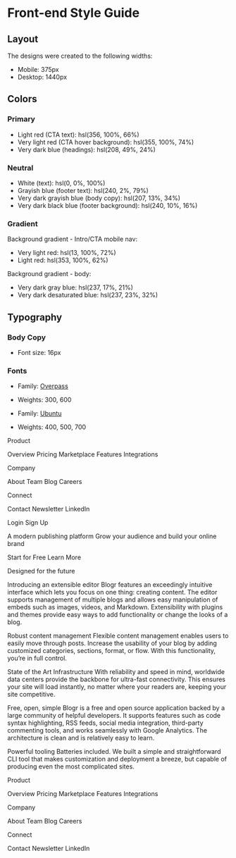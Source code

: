 # Front-end Style Guide

## Layout

The designs were created to the following widths:

- Mobile: 375px
- Desktop: 1440px

## Colors

### Primary

- Light red (CTA text): hsl(356, 100%, 66%)
- Very light red (CTA hover background): hsl(355, 100%, 74%)
- Very dark blue (headings): hsl(208, 49%, 24%)

### Neutral

- White (text): hsl(0, 0%, 100%)
- Grayish blue (footer text): hsl(240, 2%, 79%)
- Very dark grayish blue (body copy): hsl(207, 13%, 34%)
- Very dark black blue (footer background): hsl(240, 10%, 16%)

### Gradient

Background gradient - Intro/CTA mobile nav:

- Very light red: hsl(13, 100%, 72%)
- Light red: hsl(353, 100%, 62%)

Background gradient - body:

- Very dark gray blue: hsl(237, 17%, 21%)
- Very dark desaturated blue: hsl(237, 23%, 32%)

## Typography

### Body Copy

- Font size: 16px

### Fonts

- Family: [Overpass](https://fonts.google.com/specimen/Overpass?preview.text_type=custom)
- Weights: 300, 600

- Family: [Ubuntu](https://fonts.google.com/specimen/Ubuntu?preview.text_type=custom)
- Weights: 400, 500, 700

Product

Overview
Pricing
Marketplace
Features
Integrations

Company

About
Team
Blog
Careers

Connect

Contact
Newsletter
LinkedIn

Login
Sign Up

A modern publishing platform
Grow your audience and build your online brand

Start for Free
Learn More

Designed for the future

Introducing an extensible editor
Blogr features an exceedingly intuitive interface which lets you focus on one thing: creating content.
The editor supports management of multiple blogs and allows easy manipulation of embeds such as images,
videos, and Markdown. Extensibility with plugins and themes provide easy ways to add functionality or
change the looks of a blog.

Robust content management
Flexible content management enables users to easily move through posts. Increase the usability of your blog
by adding customized categories, sections, format, or flow. With this functionality, you’re in full control.

State of the Art Infrastructure
With reliability and speed in mind, worldwide data centers provide the backbone for ultra-fast connectivity.
This ensures your site will load instantly, no matter where your readers are, keeping your site competitive.

Free, open, simple
Blogr is a free and open source application backed by a large community of helpful developers. It supports
features such as code syntax highlighting, RSS feeds, social media integration, third-party commenting tools,
and works seamlessly with Google Analytics. The architecture is clean and is relatively easy to learn.

Powerful tooling
Batteries included. We built a simple and straightforward CLI tool that makes customization and deployment a breeze, but
capable of producing even the most complicated sites.

Product

Overview
Pricing
Marketplace
Features
Integrations

Company

About
Team
Blog
Careers

Connect

Contact
Newsletter
LinkedIn
